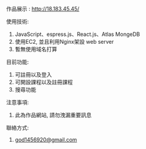 作品展示 : http://18.183.45.45/

使用技術:
  1. JavaScript、espress.js、React.js、Atlas MongeDB
  2. 使用EC2, 並且利用Nginx架設 web server
  3. 暫無使用域名打算

目前功能:
  1. 可註冊以及登入
  2. 可開設課程以及註冊課程
  3. 搜尋功能

注意事項:
  1. 此為作品網站, 請勿洩漏重要訊息

聯絡方式:
  1. god1456920@gmail.com
